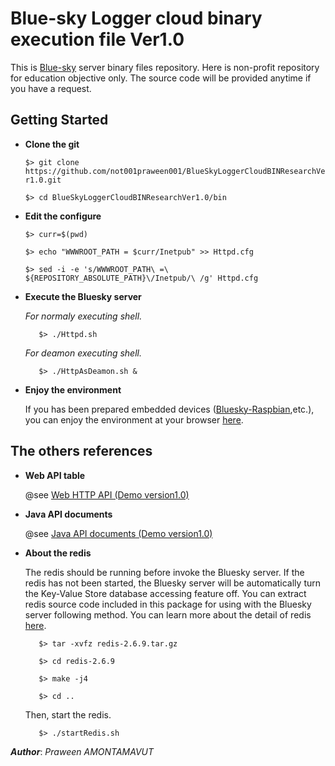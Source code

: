Blue-sky Logger cloud binary execution file Ver1.0
===================================================
This is [Blue-sky](http://www.bluesky-cps.org) server binary files repository. Here is non-profit repository for education objective only. The source code will be provided anytime if you have a request.

Getting Started
---------------
- **Clone the git**

  ```$> git clone https://github.com/not001praween001/BlueSkyLoggerCloudBINResearchVer1.0.git```

  ```$> cd BlueSkyLoggerCloudBINResearchVer1.0/bin```
 
- **Edit the configure**

  ```$> curr=$(pwd)```

  ```$> echo "WWWROOT_PATH = $curr/Inetpub" >> Httpd.cfg```
 
  ```$> sed -i -e 's/WWWROOT_PATH\ =\ ${REPOSITORY_ABSOLUTE_PATH}\/Inetpub/\ /g' Httpd.cfg```
  
- **Execute the Bluesky server**

  *For normaly executing shell.*
	
  ```	$> ./Httpd.sh```

  *For deamon executing shell.*
	
  ```	$> ./HttpAsDeamon.sh &```
	
- **Enjoy the environment**

  If you has been prepared embedded devices ([Bluesky-Raspbian](https://github.com/not001praween001/Raspberry-Pi-CPS-SN-trial),etc.), you can enjoy the environment at your browser [here](http://127.0.0.1:8189).

The others references
---------------------

- **Web API table**

  @see [Web HTTP API (Demo version1.0)](http://www.bluesky-cps.org/Blue-skyLogger)

- **Java API documents**

  @see [Java API documents (Demo version1.0)](http://www.bluesky-cps.org/Blue-skyLogger/DemoVer1-APIDoc)

- **About the redis**

  The redis should be running before invoke the Bluesky server. If the redis has not been started, the Bluesky server will be automatically turn the Key-Value Store database accessing feature off. You can extract redis source code included in this package for using with the Bluesky server following method. You can learn more about the detail of redis [here](http://redis.io/). 

  ```	$> tar -xvfz redis-2.6.9.tar.gz```
	
  ```	$> cd redis-2.6.9```
	
  ```	$> make -j4```
	
  ```	$> cd ..```

  Then, start the redis.
	
  ```	$> ./startRedis.sh```

***Author***: *Praween AMONTAMAVUT*
